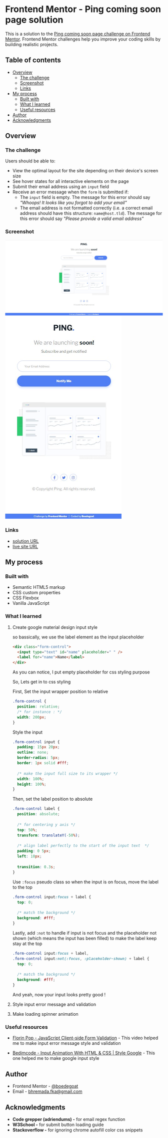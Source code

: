# Frontend Mentor - Ping coming soon page solution

This is a solution to the [Ping coming soon page challenge on Frontend Mentor](https://www.frontendmentor.io/challenges/ping-single-column-coming-soon-page-5cadd051fec04111f7b848da). Frontend Mentor challenges help you improve your coding skills by building realistic projects.

## Table of contents

- [Overview](#overview)
  - [The challenge](#the-challenge)
  - [Screenshot](#screenshot)
  - [Links](#links)
- [My process](#my-process)
  - [Built with](#built-with)
  - [What I learned](#what-i-learned)
  - [Useful resources](#useful-resources)
- [Author](#author)
- [Acknowledgments](#acknowledgments)

## Overview

### The challenge

Users should be able to:

- View the optimal layout for the site depending on their device's screen size
- See hover states for all interactive elements on the page
- Submit their email address using an `input` field
- Receive an error message when the `form` is submitted if:
  - The `input` field is empty. The message for this error should say _"Whoops! It looks like you forgot to add your email"_
  - The email address is not formatted correctly (i.e. a correct email address should have this structure: `name@host.tld`). The message for this error should say _"Please provide a valid email address"_

### Screenshot

![](./screenshot-desktop.jpg)
![](./screenshot-mobile.jpg)

### Links

- [solution URL](https://www.frontendmentor.io/solutions/css-flexbox-css-animation-vanilla-javascript-XVHruqxTY)
- [live site URL](https://boedegoat-ping-coming-soon-page.vercel.app/)

## My process

### Built with

- Semantic HTML5 markup
- CSS custom properties
- CSS Flexbox
- Vanilla JavaScript

### What I learned

1. Create google material design input style

   so bassically, we use the label element as the input placeholder

   ```html
   <div class="form-control">
     <input type="text" id="name" placeholder=" " />
     <label for="name">Name</label>
   </div>
   ```

   As you can notice, I put empty placeholder for css styling purpose

   So, Lets get in to css styling

   First, Set the input wrapper position to relative

   ```css
   .form-control {
     position: relative;
     /* for instance : */
     width: 200px;
   }
   ```

   Style the input

   ```css
   .form-control input {
     padding: 15px 20px;
     outline: none;
     border-radius: 5px;
     border: 1px solid #fff;

     /* make the input full size to its wrapper */
     width: 100%;
     height: 100%;
   }
   ```

   Then, set the label position to absolute

   ```css
   .form-control label {
     position: absolute;

     /* for centering y axis */
     top: 50%;
     transform: translateY(-50%);

     /* align label perfectly to the start of the input text  */
     padding: 0 5px;
     left: 10px;

     transition: 0.3s;
   }
   ```

   Use `:focus` pseudo class so when the input is on focus, move the label to the top

   ```css
   .form-control input:focus + label {
     top: 0;

     /* match the background */
     background: #fff;
   }
   ```

   Lastly, add `:not` to handle if input is not focus and the placeholder not shown (which means the input has been filled) to make the label keep stay at the top

   ```css
   .form-control input:focus + label,
   .form-control input:not(:focus, :placeholder-shown) + label {
     top: 0;

     /* match the background */
     background: #fff;
   }
   ```

   And yeah, now your input looks pretty good !

2. Style input error message and validation
3. Make loading spinner animation

### Useful resources

- [Florin Pop - JavaScript Client-side Form Validation](https://www.youtube.com/watch?v=rsd4FNGTRBw&t=1472s) - This video helped me to make input error message style and validation

- [Bedimcode - Input Animation With HTML & CSS | Style Google](https://youtu.be/UCMNYTid070) - This one helped me to make google input style

## Author

- Frontend Mentor - [@boedegoat](https://www.frontendmentor.io/profile/boedegoat)
- Email - bhremada.fka@gmail.com

## Acknowledgments

- **Code grepper (adriendums) -** for email regex function
- **W3School -** for submit button loading guide
- **Stackoverflow -** for ignoring chrome autofill color css snippets
